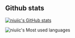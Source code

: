 ## Github stats

[![niuiic's GitHub stats](https://github-readme-stats.vercel.app/api?username=niuiic)](https://github.com/anuraghazra/github-readme-stats)

![niuiic's Most used languages](https://github-readme-stats.vercel.app/api/top-langs/?username=niuiic&layout=compact&hide_border=true&langs_count=10)
